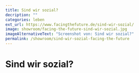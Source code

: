 ```yaml
---
title: Sind wir sozial?
decription: ""
categories: leben
ext_url: https://www.facingthefuture.de/sind-wir-sozial/
image: showroom/facing-the-future-sind-wir-sozial.jpg
imageAlternativeText: "Screenshot von: Sind wir sozial?"
permalink: /showroom/sind-wir-sozial-facing-the-future
---
```


# Sind wir sozial?